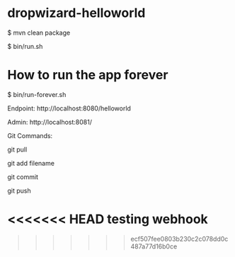 dropwizard-helloworld
=====================

$ mvn clean package

$ bin/run.sh 

# How to run the app  forever

$ bin/run-forever.sh

Endpoint: http://localhost:8080/helloworld

Admin: http://localhost:8081/

Git Commands:

git pull

git add filename

git commit

git push

<<<<<<< HEAD
testing webhook
=======
>>>>>>> ecf507fee0803b230c2c078dd0c487a77d16b0ce
